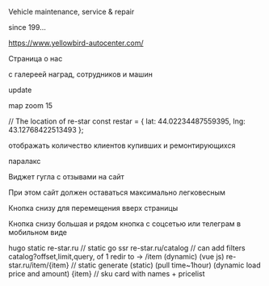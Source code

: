 Vehicle maintenance, service & repair

since 199...

https://www.yellowbird-autocenter.com/

Страница о нас

с галереей наград, сотрудников и машин

update

map
zoom 15

// The location of re-star
const restar = { lat: 44.02234487559395, lng: 43.12768422513493 };

отображать количество клиентов купивших и ремонтирующихся

паралакс

Виджет гугла с отзывами на сайт

При этом сайт должен оставаться максимально легковесным

Кнопка снизу для перемещения вверх страницы

Кнопка снизу большая и рядом кнопка с соцсетью или телеграм
в мобильном виде

hugo static re-star.ru // static
go ssr      re-star.ru/catalog // can add filters catalog?offset,limit,query, of 1 redir to -> /item (dynamic) (vue js)
            re-star.ru/item/{item} // static generate (static) (pull time~1hour) (dynamic load price and amount)
            {item} // sku card with names + pricelist

